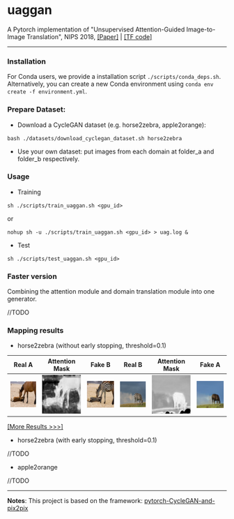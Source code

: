 # uaggan
A Pytorch implementation of "Unsupervised Attention-Guided Image-to-Image Translation", NIPS 2018, [[Paper]](https://arxiv.org/pdf/1806.02311.pdf) | [[TF code]](https://github.com/AlamiMejjati/Unsupervised-Attention-guided-Image-to-Image-Translation)

---------

### Installation

For Conda users, we provide a installation script `./scripts/conda_deps.sh`. Alternatively, you can create a new Conda environment using `conda env create -f environment.yml`.

### Prepare Dataset:

 - Download a CycleGAN dataset (e.g. horse2zebra, apple2orange):

```
bash ./datasets/download_cyclegan_dataset.sh horse2zebra
```
 - Use your own dataset: put images from each domain at folder_a and folder_b respectively.

### Usage

 - Training

```
sh ./scripts/train_uaggan.sh <gpu_id>
```

or

```
nohup sh -u ./scripts/train_uaggan.sh <gpu_id> > uag.log &
```

- Test

```
sh ./scripts/test_uaggan.sh <gpu_id>
```

### Faster version

Combining the attention module and domain translation module into one generator.

//TODO

### Mapping results

 - horse2zebra (without early stopping, threshold=0.1)

|Real A|Attention Mask|Fake B|Real B|Attention Mask|Fake A|
|:----:|:----:|:----:|:----:|:----:|:----:|
|![](./figures/no-early-stopping/n02381460_1110_real_A.png)|![](./figures/no-early-stopping/n02381460_1110_att_A_viz.png)|![](./figures/no-early-stopping/n02381460_1110_masked_fake_B.png)|![](./figures/no-early-stopping/n02381460_1000_real_B.png)|![](./figures/no-early-stopping/n02381460_1000_att_B_viz.png)|![](./figures/no-early-stopping/n02381460_1000_masked_fake_A.png)|

[[More Results >>>]](./figures/Visualization-uag.md)

 - horse2zebra (with early stopping, threshold=0.1)

//TODO

 - apple2orange

//TODO

----

**Notes**: This project is based on the framework: [pytorch-CycleGAN-and-pix2pix](https://github.com/junyanz/pytorch-CycleGAN-and-pix2pix)
